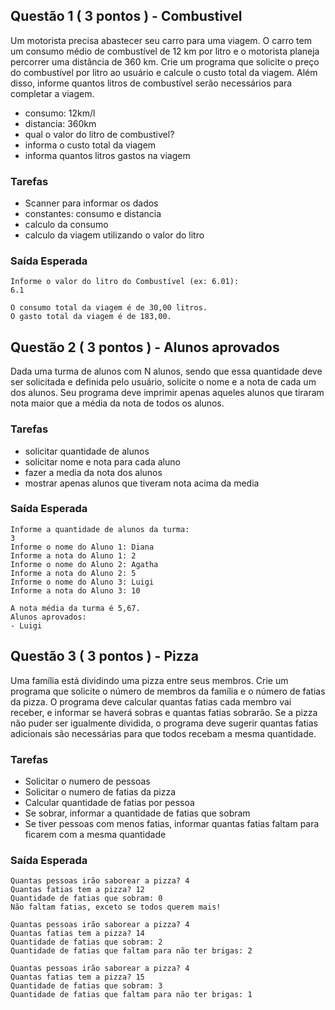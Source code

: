 ## Questão 1 ( 3 pontos ) - Combustivel

Um motorista precisa abastecer seu carro para uma viagem. O carro tem um consumo médio de combustível de 12 km por litro e o motorista planeja percorrer uma distância de 360 km. Crie um programa que solicite o preço do combustível por litro ao usuário e calcule o custo total da viagem. Além disso, informe quantos litros de combustível serão necessários para completar a viagem.

- consumo: 12km/l
- distancia: 360km
- qual o valor do litro de combustivel?
- informa o custo total da viagem
- informa quantos litros gastos na viagem


### Tarefas
- Scanner para informar os dados
- constantes: consumo e distancia
- calculo da consumo
- calculo da viagem utilizando o valor do litro


### Saída Esperada
```
Informe o valor do litro do Combustível (ex: 6.01):
6.1

O consumo total da viagem é de 30,00 litros.
O gasto total da viagem é de 183,00.
```

## Questão 2 ( 3 pontos ) - Alunos aprovados

Dada uma turma de alunos com N alunos, sendo que essa quantidade deve ser solicitada e definida pelo usuário, solicite o nome e a nota de cada um dos alunos. Seu programa deve imprimir apenas aqueles alunos que tiraram nota maior que a média da nota de todos os alunos.

### Tarefas
- solicitar quantidade de alunos
- solicitar nome e nota para cada aluno
- fazer a media da nota dos alunos
- mostrar apenas alunos que tiveram nota acima da media

### Saída Esperada
```
Informe a quantidade de alunos da turma:
3
Informe o nome do Aluno 1: Diana
Informe a nota do Aluno 1: 2
Informe o nome do Aluno 2: Agatha
Informe a nota do Aluno 2: 5
Informe o nome do Aluno 3: Luigi
Informe a nota do Aluno 3: 10

A nota média da turma é 5,67.
Alunos aprovados:
- Luigi
```

## Questão 3 ( 3 pontos ) - Pizza

Uma família está dividindo uma pizza entre seus membros. Crie um programa que solicite o número de membros da família e o número de fatias da pizza. O programa deve calcular quantas fatias cada membro vai receber, e informar se haverá sobras e quantas fatias sobrarão. Se a pizza não puder ser igualmente dividida, o programa deve sugerir quantas fatias adicionais são necessárias para que todos recebam a mesma quantidade.

### Tarefas
- Solicitar o numero de pessoas
- Solicitar o numero de fatias da pizza
- Calcular quantidade de fatias por pessoa
- Se sobrar, informar a quantidade de fatias que sobram
- Se tiver pessoas com menos fatias, informar quantas fatias faltam para ficarem com a mesma quantidade

### Saída Esperada
```
Quantas pessoas irão saborear a pizza? 4
Quantas fatias tem a pizza? 12
Quantidade de fatias que sobram: 0
Não faltam fatias, exceto se todos querem mais!

Quantas pessoas irão saborear a pizza? 4
Quantas fatias tem a pizza? 14
Quantidade de fatias que sobram: 2
Quantidade de fatias que faltam para não ter brigas: 2

Quantas pessoas irão saborear a pizza? 4
Quantas fatias tem a pizza? 15
Quantidade de fatias que sobram: 3
Quantidade de fatias que faltam para não ter brigas: 1
```